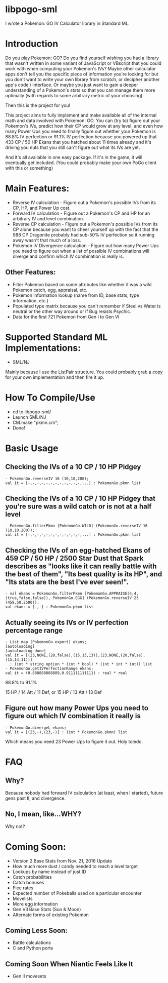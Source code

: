 # libpogo-sml
I wrote a Pokemon: GO IV Calculator library in Standard ML.

# Introduction
Do you play Pokemon: GO?
Do you find yourself wishing you had a library that wasn't written in some variant of JavaScript or VBscript that you could work with when computing your Pokemon's IVs?
Maybe other calculator apps don't tell you the specific piece of information you're looking for but you don't want to write your own library from scratch, or decipher another app's code / interface.
Or maybe you just want to gain a deeper understanding of a Pokemon's stats so that you can manage them more optimally (with regards to some arbitrary metric of your choosing).

Then this is the project for you!

This project aims to fully implement and make available all of the internal math and data involved with Pokemon: GO. You can (try to) figure out your Pokemon's IVs, predict how their CP would grow at any level, and even how many Power Ups you need to finally figure out whether your Pokemon is 88.8% IV perfection or 91.1% IV perfection because you powered up that 433 CP / 50 HP Ekans that you hatched about 11 times already and it's driving you nuts that you still can't figure out what its IVs are yet.

And it's all available in one easy package. If it's in the game, it will eventually get included.
(You could probably make your own PoGo client with this or something)

# Main Features:
- Reverse IV calculation - Figure out a Pokemon's possible IVs from its CP, HP, and Power Up cost.
- Forward IV calculation - Figure out a Pokemon's CP and HP for an arbitrary IV and level combination.
- Reverse CP calculation - Figure out a Pokemon's possible IVs from its CP alone because you want to cheer yourself up with the fact that the 988 CP Dragonite probably had sub-50% IV perfection so it running away wasn't that much of a loss.
- Pokemon IV Divergence calculation - Figure out how many Power Ups you need to figure out when a list of possible IV combinations will diverge and confirm which IV combination is really is.

## Other Features:
- Filter Pokemon based on some attributes like whether it was a wild Pokemon catch, egg, appraisal, etc.
- Pokemon information lookup (name from ID, base stats, type information, etc.)
- Populated type matrix because you can't remember if Steel vs Water is neutral or the other way around or if Bug resists Psychic.
- Data for the first 721 Pokemon from Gen I to Gen VI

# Supported Standard ML Implementations:
- SML/NJ

Mainly because I use the ListPair structure. You could probably grab a copy for your own implementation and then fire it up.

# How To Compile/Use
- cd to libpogo-sml/
- Launch SML/NJ
- CM.make "pkmn.cm";
- Done!

# Basic Usage
## Checking the IVs of a 10 CP / 10 HP Pidgey
```standardml
- PokemonGo.reverseIV 16 (10,10,200);
val it = [-,-,-,-,-,-,-,-,-,-,-,-,...] : PokemonGo.pkmn list
```

## Checking the IVs of a 10 CP / 10 HP Pidgey that you're sure was a wild catch or is not at a half level
```standardml
- PokemonGo.filterPkmn [PokemonGo.WILD] (PokemonGo.reverseIV 16 (10,10,200));
val it = [-,-,-,-,-,-,-,-,-,-,-,-,...] : PokemonGo.pkmn list
```

## Checking the IVs of an egg-hatched Ekans of 459 CP / 50 HP / 2500 Star Dust that Spark describes as "looks like it can really battle with the best of them", "Its best quality is its HP", and "Its stats are the best I've ever seen!".
```standardml
- val ekans = PokemonGo.filterPkmn [PokemonGo.APPRAISE(4,4,(true,false,false)), PokemonGo.EGG] (PokemonGo.reverseIV 23 (459,50,2500));
val ekans = [-,-] : PokemonGo.pkmn list
```

## Actually seeing its IVs or IV perfection percentage range
```standardml
- List.map (PokemonGo.export) ekans;
[autoloading]
[autoloading done]
val it = [(23,NONE,(20,false),(15,13,13)),(23,NONE,(20,false),(15,14,11))]
  : (int * string option * (int * bool) * (int * int * int)) list
- PokemonGo.getIVPerfectionRange ekans;
val it = (0.888888888889,0.911111111111) : real * real
```
88.8% to 91.1%

15 HP / 14 Att / 11 Def, or 15 HP / 13 Att / 13 Def

## Figure out how many Power Ups you need to figure out which IV combination it really is
```standardml
- PokemonGo.divergeL ekans;
val it = [(23,-),(23,-)] : (int * PokemonGo.pkmn) list
```
Which means you need 23 Power Ups to figure it out. Holy toledo.

# FAQ
## Why?
Because nobody had forward IV calculation (at least, when I started), future gens past II, and divergence.

## No, I mean, like...WHY?
Why not?

# Coming Soon:
- Version 2 Base Stats from Nov. 21, 2016 Update
- How much more dust / candy needed to reach a level target
- Lookups by name instead of just ID
- Catch probabilities
- Catch bonuses
- Flee rates
- Expected number of Pokeballs used on a particular encounter
- Movelists
- More egg information
- Gen VII Base Stats (Sun & Moon)
- Alternate forms of existing Pokemon

## Coming Less Soon:
- Battle calculations
- C and Python ports

## Coming Soon When Niantic Feels Like It
- Gen II movesets
